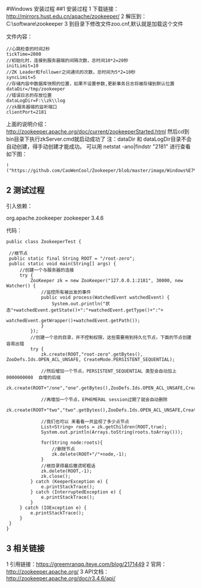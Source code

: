 #Windows 安装过程
 ##1 安装过程
 1 下载链接：http://mirrors.hust.edu.cn/apache/zookeeper/
 2 解压到：C:\software\zookeeper
 3 到目录下修改文件zoo.cnf,默认就是加载这个文件
 
 文件内容：
  
    //心跳检查的时间2秒
    tickTime=2000
    //初始化时，连接到服务器端的间隔次数，总时间10*2=20秒
    initLimit=10
    //ZK Leader和follower之间通讯的次数，总时间为5*2=10秒
    syncLimit=5
    //存储内容中数据库快照的位置，如果不设置参数,更新事务日志将被存储到默认位置
    dataDir=/tmp/zookeeper
    //错误日志的存放位置
    dataLogDir=F:\\zk\\log
    //zk服务器端的监听端口
    clientPort=2181
 
  上面的说明介绍：http://zookeeper.apache.org/doc/current/zookeeperStarted.html
  然后cd到bin目录下执行zkServer.cmd就启动成功了
  注：dataDir 和 dataLogDir目录不会自动创建，得手动创建才能成功。
  可以用 netstat -ano|findstr "2181" 进行查看
  如下图：

    !("https://github.com/CaoWenCool/Zookeeper/blob/master/image/Windows%E7%8E%AF%E5%A2%83%E4%B8%AD%E6%9F%A5%E7%9C%8BZookeeper%E8%BF%9B%E7%A8%8B.jpg")

  ## 2 测试过程
  引入依赖：
  
   <dependency>
      <groupId>org.apache.zookeeper</groupId>
      <artifactId>zookeeper</artifactId>
      <version>3.4.6</version>
   </dependency>
  
 代码：
 
    public class ZookeeperTest {
 
     //根节点
     public static final String ROOT = "/root-zero";
     public static void main(String[] args) {
         //创建一个与服务器的连接
         try {
             ZooKeeper zk = new ZooKeeper("127.0.0.1:2181", 30000, new Watcher() {
                 //监控所有被出发的事件
                 public void process(WatchedEvent watchedEvent) {
                     System.out.println("状态"+watchedEvent.getState()+":"+watchedEvent.getType()+":"+
                             watchedEvent.getWrapper()+watchedEvent.getPath());
                 }
             });
             //创建一个总的目录，并不控制权限，这些需要用到持久化节点，下面的节点创建容易出错
             try {
                 zk.create(ROOT,"root-zero".getBytes(), ZooDefs.Ids.OPEN_ACL_UNSAFE, CreateMode.PERSISTENT_SEQUENTIAL);
 
                 //然后增加一个节点，PERSISTENT_SEQUENTIAL 类型会自动加上 0000000000  自增的后缀
                 zk.create(ROOT+"/one","one".getBytes(),ZooDefs.Ids.OPEN_ACL_UNSAFE,CreateMode.PERSISTENT_SEQUENTIAL);
 
                 //再增加一个节点，EPHEMERAL session过期了就会自动删除
                 zk.create(ROOT+"two","two".getBytes(),ZooDefs.Ids.OPEN_ACL_UNSAFE,CreateMode.EPHEMERAL);
 
                 //我们也可以 来看看一共监视了多少点节点
                 List<String> roots = zk.getChildren(ROOT,true);
                 System.out.println(Arrays.toString(roots.toArray()));
 
                 for(String node:roots){
                     //删除节点
                     zk.delete(ROOT+"/"+node,-1);
                 }
                 //根目录得最后撒谎呢粗话
                 zk.delete(ROOT,-1);
                 zk.close();
             } catch (KeeperException e) {
                 e.printStackTrace();
             } catch (InterruptedException e) {
                 e.printStackTrace();
             }
         } catch (IOException e) {
             e.printStackTrace();
         }
     }
    }

## 3 相关链接
 1 引用链接：https://greemranqq.iteye.com/blog/2171449
 2 官网： http://zookeeper.apache.org/
 3 API文档：http://zookeeper.apache.org/doc/r3.4.6/api/
 